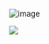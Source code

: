 ![image](https://user-images.githubusercontent.com/22344498/190833366-410f8dff-510d-4468-b034-a1ea5fc1e60a.png)

![](https://komarev.com/ghpvc/?username=ucwong&&style=flat-square&label=VIEWS)
